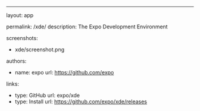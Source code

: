 ---
layout: app

permalink: /xde/
description: The Expo Development Environment

screenshots:
  - xde/screenshot.png

authors:
  - name: expo
    url: https://github.com/expo

links:
  - type: GitHub
    url: expo/xde
  - type: Install
    url: https://github.com/expo/xde/releases
